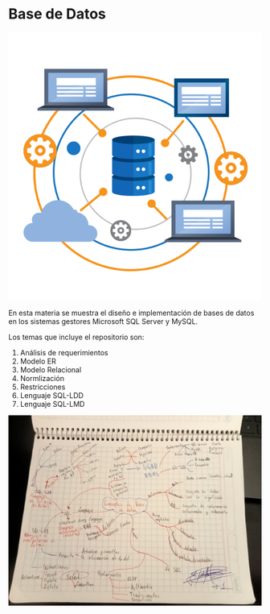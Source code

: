 # Base de Datos

![Base de Datos](./img/imagenBD.jpg)

En esta materia se muestra el diseño e implementación de bases de datos en los sistemas gestores Microsoft SQL Server y MySQL.

Los temas que incluye el repositorio son: 
1. Análisis de requerimientos
2. Modelo ER
3. Modelo Relacional
4. Normlización
5. Restricciones
6. Lenguaje SQL-LDD
7. Lenguaje SQL-LMD

![Mapa](./img/mapa.jpg)